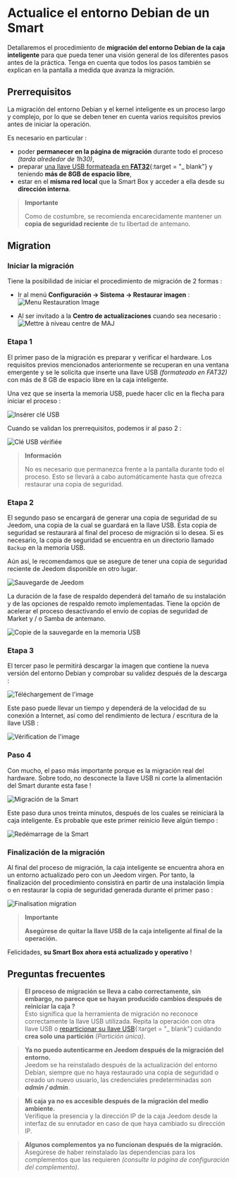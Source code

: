 # Actualice el entorno Debian de un Smart

Detallaremos el procedimiento de **migración del entorno Debian de la caja inteligente** para que pueda tener una visión general de los diferentes pasos antes de la práctica. Tenga en cuenta que todos los pasos también se explican en la pantalla a medida que avanza la migración.

## Prerrequisitos

La migración del entorno Debian y el kernel inteligente es un proceso largo y complejo, por lo que se deben tener en cuenta varios requisitos previos antes de iniciar la operación.

Es necesario en particular :

- poder **permanecer en la página de migración** durante todo el proceso *(tarda alrededor de 1h30)*,
- preparar [una llave USB formateada en **FAT32**](https://fr.wikihow.com/formater-en-FAT32){:target = "\_ blank"} y teniendo **más de 8GB de espacio libre**,
- estar en el **misma red local** que la Smart Box y acceder a ella desde su **dirección interna**.

>**Importante**
>
>Como de costumbre, se recomienda encarecidamente mantener un **copia de seguridad reciente** de tu libertad de antemano.

## Migration

### Iniciar la migración

Tiene la posibilidad de iniciar el procedimiento de migración de 2 formas :

- Ir al menú **Configuración → Sistema → Restaurar imagen** :     
![Menu Restauration Image](images/migrateos-smart01.png)

- Al ser invitado a la **Centro de actualizaciones** cuando sea necesario :     
![Mettre à niveau centre de MAJ](images/migrateos-smart02.png)

### Etapa 1

El primer paso de la migración es preparar y verificar el hardware. Los requisitos previos mencionados anteriormente se recuperan en una ventana emergente y se le solicita que inserte una llave USB *(formateado en FAT32)* con más de 8 GB de espacio libre en la caja inteligente.

Una vez que se inserta la memoria USB, puede hacer clic en la flecha para iniciar el proceso :

![Insérer clé USB](images/migrateos-smart03.png)

Cuando se validan los prerrequisitos, podemos ir al paso 2 :

![Clé USB vérifiée](images/migrateos-smart04.png)

>**Información**
>
>No es necesario que permanezca frente a la pantalla durante todo el proceso. Esto se llevará a cabo automáticamente hasta que ofrezca restaurar una copia de seguridad.

### Etapa 2

El segundo paso se encargará de generar una copia de seguridad de su Jeedom, una copia de la cual se guardará en la llave USB. Esta copia de seguridad se restaurará al final del proceso de migración si lo desea. Si es necesario, la copia de seguridad se encuentra en un directorio llamado ``Backup`` en la memoria USB.

Aún así, le recomendamos que se asegure de tener una copia de seguridad reciente de Jeedom disponible en otro lugar.

![Sauvegarde de Jeedom](images/migrateos-smart05.png)

La duración de la fase de respaldo dependerá del tamaño de su instalación y de las opciones de respaldo remoto implementadas. Tiene la opción de acelerar el proceso desactivando el envío de copias de seguridad de Market y / o Samba de antemano.

![Copie de la sauvegarde en la memoria USB](images/migrateos-smart06.png)

### Etapa 3

El tercer paso le permitirá descargar la imagen que contiene la nueva versión del entorno Debian y comprobar su validez después de la descarga :

![Téléchargement de l'image](images/migrateos-smart07.png)

Este paso puede llevar un tiempo y dependerá de la velocidad de su conexión a Internet, así como del rendimiento de lectura / escritura de la llave USB :

![Vérification de l'image](images/migrateos-smart08.png)

### Paso 4

Con mucho, el paso más importante porque es la migración real del hardware. Sobre todo, no desconecte la llave USB ni corte la alimentación del Smart durante esta fase !

![Migración de la Smart](images/migrateos-smart09.png)

Este paso dura unos treinta minutos, después de los cuales se reiniciará la caja inteligente. Es probable que este primer reinicio lleve algún tiempo :

![Redémarrage de la Smart](images/migrateos-smart10.png)

### Finalización de la migración

Al final del proceso de migración, la caja inteligente se encuentra ahora en un entorno actualizado pero con un Jeedom virgen. Por tanto, la finalización del procedimiento consistirá en partir de una instalación limpia o en restaurar la copia de seguridad generada durante el primer paso :

![Finalisation migration](images/migrateos-smart11.png)

>**Importante**
>
>**Asegúrese de quitar la llave USB de la caja inteligente al final de la operación.**

Felicidades, **su Smart Box ahora está actualizado y operativo** !

## Preguntas frecuentes

>**El proceso de migración se lleva a cabo correctamente, sin embargo, no parece que se hayan producido cambios después de reiniciar la caja ?**    
>Esto significa que la herramienta de migración no reconoce correctamente la llave USB utilizada. Repita la operación con otra llave USB o [reparticionar su llave USB](https://fr.wikihow.com/partitionner-une-cl%C3%A9-USB){:target = "\_ blank"} cuidando **crea solo una partición** *(Partición única)*.

>**Ya no puedo autenticarme en Jeedom después de la migración del entorno.**    
>Jeedom se ha reinstalado después de la actualización del entorno Debian, siempre que no haya restaurado una copia de seguridad o creado un nuevo usuario, las credenciales predeterminadas son ***admin / admin***.

>**Mi caja ya no es accesible después de la migración del medio ambiente.**    
>Verifique la presencia y la dirección IP de la caja Jeedom desde la interfaz de su enrutador en caso de que haya cambiado su dirección IP.

>**Algunos complementos ya no funcionan después de la migración.**    
>Asegúrese de haber reinstalado las dependencias para los complementos que las requieren *(consulte la página de configuración del complemento)*.
